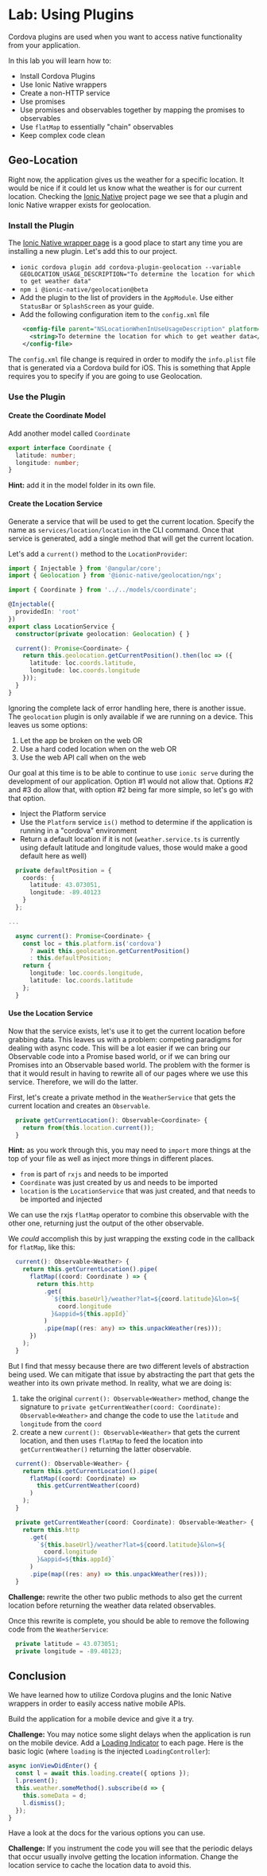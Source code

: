 # Lab: Using Plugins

Cordova plugins are used when you want to access native functionality from your application.

In this lab you will learn how to:

- Install Cordova Plugins
- Use Ionic Native wrappers
- Create a non-HTTP service
- Use promises
- Use promises and observables together by mapping the promises to observables
- Use `flatMap` to essentially "chain" observables
- Keep complex code clean

## Geo-Location

Right now, the application gives us the weather for a specific location. It would be nice if it could let us know what the weather is for our current location. Checking the <a href="https://ionicframework.com/docs/native/" target="_blank">Ionic Native</a> project page we see that a plugin and Ionic Native wrapper exists for geolocation.

### Install the Plugin

The <a href="https://ionicframework.com/docs/native/geolocation/" target="_blank">Ionic Native wrapper page</a> is a good place to start any time you are installing a new plugin. Let's add this to our project.

- `ionic cordova plugin add cordova-plugin-geolocation --variable GEOLOCATION_USAGE_DESCRIPTION="To determine the location for which to get weather data"`
- `npm i @ionic-native/geolocation@beta`
- Add the plugin to the list of providers in the `AppModule`. Use either `StatusBar` or `SplashScreen` as your guide.
- Add the following configuration item to the `config.xml` file

```xml
    <config-file parent="NSLocationWhenInUseUsageDescription" platform="ios" target="*-Info.plist">
      <string>To determine the location for which to get weather data</string>
    </config-file>
```

The `config.xml` file change is required in order to modify the `info.plist` file that is generated via a Cordova build for iOS. This is something that Apple requires you to specify if you are going to use Geolocation.

### Use the Plugin

#### Create the Coordinate Model

Add another model called `Coordinate`

```TypeScript
export interface Coordinate {
  latitude: number;
  longitude: number;
}
```

**Hint:** add it in the model folder in its own file.

#### Create the Location Service

Generate a service that will be used to get the current location. Specify the name as `services/location/location` in the CLI command. Once that service is generated, add a single method that will get the current location.

Let's add a `current()` method to the `LocationProvider`:

```TypeScript
import { Injectable } from '@angular/core';
import { Geolocation } from '@ionic-native/geolocation/ngx';

import { Coordinate } from '../../models/coordinate';

@Injectable({
  providedIn: 'root'
})
export class LocationService {
  constructor(private geolocation: Geolocation) { }

  current(): Promise<Coordinate> {
    return this.geolocation.getCurrentPosition().then(loc => ({
      latitude: loc.coords.latitude,
      longitude: loc.coords.longitude
    }));
  }
}
```

Ignoring the complete lack of error handling here, there is another issue. The `geolocation` plugin is only available if we are running on a device. This leaves us some options:

1. Let the app be broken on the web OR
1. Use a hard coded location when on the web OR
1. Use the web API call when on the web

Our goal at this time is to be able to continue to use `ionic serve` during the development of our application. Option #1 would not allow that. Options #2 and #3 do allow that, with option #2 being far more simple, so let's go with that option.

- Inject the Platform service
- Use the `Platform` service `is()` method to determine if the application is running in a "cordova" environment
- Return a default location if it is not (`weather.service.ts` is currently using default latitude and longitude values, those would make a good default here as well)

```TypeScript
  private defaultPosition = {
    coords: {
      latitude: 43.073051,
      longitude: -89.40123
    }
  };

...

  async current(): Promise<Coordinate> {
    const loc = this.platform.is('cordova')
      ? await this.geolocation.getCurrentPosition()
      : this.defaultPosition;
    return {
      longitude: loc.coords.longitude,
      latitude: loc.coords.latitude
    };
  }
```

#### Use the Location Service

Now that the service exists, let's use it to get the current location before grabbing data. This leaves us with a problem: competing paradigms for dealing with async code. This will be a lot easier if we can bring our Observable code into a Promise based world, or if we can bring our Promises into an Observable based world. The problem with the former is that it would result in having to rewrite all of our pages where we use this service. Therefore, we will do the latter.

First, let's create a private method in the `WeatherService` that gets the current location and creates an `Observable`.

```TypeScript
  private getCurrentLocation(): Observable<Coordinate> {
    return from(this.location.current());
  }
```

**Hint:** as you work through this, you may need to `import` more things at the top of your file as well as inject more things in different places.

* `from` is part of `rxjs` and needs to be imported
* `Coordinate` was just created by us and needs to be imported
* `location` is the `LocationService` that was just created, and that needs to be imported and injected

We can use the rxjs `flatMap` operator to combine this observable with the other one, returning just the output of the other observable.

We _could_ accomplish this by just wrapping the exsting code in the callback for `flatMap`, like this:

```TypeScript
  current(): Observable<Weather> {
    return this.getCurrentLocation().pipe(
      flatMap((coord: Coordinate ) => {
        return this.http
          .get(
            `${this.baseUrl}/weather?lat=${coord.latitude}&lon=${
              coord.longitude
            }&appid=${this.appId}`
          )
          .pipe(map((res: any) => this.unpackWeather(res)));
      })
    );
  }
```

But I find that messy because there are two different levels of abstraction being used. We can mitigate that issue by abstracting the part that gets the weather into its own private method. In reality, what we are doing is:

1. take the original `current(): Observable<Weather>` method, change the signature to `private getCurrentWeather(coord: Coordinate): Observable<Weather>` and change the code to use the `latitude` and `longitude` from the `coord`
1. create a new `current(): Observable<Weather>` that gets the current location, and then uses `flatMap` to feed the location into `getCurrentWeather()` returning the latter observable.

```TypeScript
  current(): Observable<Weather> {
    return this.getCurrentLocation().pipe(
      flatMap((coord: Coordinate) =>
        this.getCurrentWeather(coord)
      )
    );
  }

  private getCurrentWeather(coord: Coordinate): Observable<Weather> {
    return this.http
      .get(
        `${this.baseUrl}/weather?lat=${coord.latitude}&lon=${
          coord.longitude
        }&appid=${this.appId}`
      )
      .pipe(map((res: any) => this.unpackWeather(res)));
  }
```

**Challenge:** rewrite the other two public methods to also get the current location before returning the weather data related observables.

Once this rewrite is complete, you should be able to remove the following code from the `WeatherService`:

```TypeScript
  private latitude = 43.073051;
  private longitude = -89.40123;
```

## Conclusion

We have learned how to utilize Cordova plugins and the Ionic Native wrappers in order to easily access native mobile APIs.

Build the application for a mobile device and give it a try.

**Challenge:** You may notice some slight delays when the application is run on the mobile device. Add a <a href="https://beta.ionicframework.com/docs/api/loading/" target="_blank">Loading Indicator</a> to each page. Here is the basic logic (where `loading` is the injected `LoadingController`):

```TypeScript
async ionViewDidEnter() {
  const l = await this.loading.create({ options });
  l.present();
  this.weather.someMethod().subscribe(d => {
    this.someData = d;
    l.dismiss();
  });
}
```

Have a look at the docs for the various options you can use.

**Challenge:** If you instrument the code you will see that the periodic delays that occur usually involve getting the location information. Change the location service to cache the location data to avoid this.
